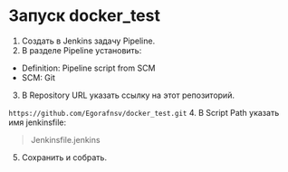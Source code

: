 # Запуск docker_test

1. Создать в Jenkins задачу Pipeline.
2. В разделе Pipeline установить:
 - Definition: Pipeline script from SCM
 - SCM: Git
3. В Repository URL указать ссылку на этот репозиторий.

`https://github.com/Egorafnsv/docker_test.git`
4. В Script Path указать имя jenkinsfile: 
> Jenkinsfile.jenkins
5. Сохранить и собрать.